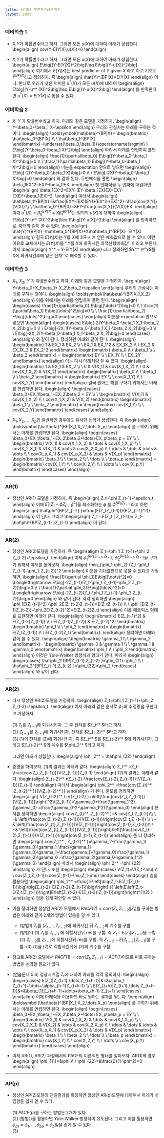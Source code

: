 ```yaml
---
title: (강의) 부분자기상관계수
layout: post
---
```


### 예비학습 1
- $X$,$Y$가 확률변수라고 하자. 그러면 모든 $u(X)$에 대하여 아래가 성립한다. 
\begin{align}
cov(Y-E(Y\|X),u(X))=0 
\end{align}

- $X$,$Y$가 확률변수라고 하자. 그러면 모든 $u(X)$에 대하여 아래가 성립한다. 
\begin{align}
E\big[(Y-E(Y\|X))^2\big]\leq E\big[(Y-u(X))^2\big]
\end{align}
여기에서 $E(Y\|X)$는 best predictor of $Y$ given $X$ 라고 하고 기호로 $\hat{Y}^{BP\|X}$라고 정의하자. 즉 
\begin{align}
\hat{Y}^{BP\|X}=E(Y|X)
\end{align}
이다. 반대로 우리가 찾은 어떠한 $u^* (X)$가 모든 $u(X)$에 대하여 
\begin{align}
E\big[(Y-u^* (X))^2\big]\leq E\big[(Y-u(X))^2\big]
\end{align}
를 만족한다면 $u^* (X)=E(Y|X)$로 놓을 수 있다. 

### 예비학습 2 
- $X$, $Y$ 가 확률변수라고 하자. 아래와 같은 모델을 가정하자. 
\begin{align}
Y=\beta_0+\beta_1 X+\epsilon
\end{align}
우리의 관심사는 아래를 구하는 것이다. 
\begin{align}
\boldsymbol{\hat\beta}^{BP\|X}=
\begin{bmatrix}
\hat\beta_0^{BP\|X} \\\\ \\
\hat\beta_1^{BP\|X}
\end{bmatrix}=\underset{\beta_0,\beta_1}{\operatorname{argmin} } E\big[(Y-\beta_0-\beta_1 X)^2\big]
\end{align}
따라서 아래를 연립하여 풀면 된다. 
\begin{align}
\frac{1}{\partial\beta_0} E\big[(Y-\beta_0-\beta_1 X)^2\big]=0 \\\\ \\
\frac{1}{\partial\beta_1} E\big[(Y-\beta_0-\beta_1 X)^2\big]=0
\end{align}
미분을 expectation 안으로 넣으면 
\begin{align}
E\big[-2(Y-\beta_0-\beta_1 X)\big]=0 \\\\ \\
E\big[-2X(Y-\beta_0-\beta_1 X)\big]=0
\end{align}
와 같이 된다. 두번째식을 풀면 
\begin{align}
\beta_1EX^2=EXY-\beta_0EX.
\end{align}
첫 번째식을 두 번째에 대입하면 
\begin{align}
\beta_1EX^2=EXY-(EY-\beta_1EX)EX=EXY-EXEY+\beta_1(EX)^2.
\end{align}
따라서 
\begin{align}
\hat\beta_1^{BP\|X}=&\frac{EXY-(EX)(EY)}{EX^2-(EX)^2}=\frac{cov(X,Y)}{V(X)} \\\\ \\
\hat\beta_0^{BP\|X}=&EY-\frac{cov(X,Y)}{V(X)}EX.
\end{align}
이때 $u^* (X)=\hat\beta_0^{BP\|X}+X\hat\beta_1^{BP\|X}$는 임의의 $u(X)$에 대하여 
\begin{align}
E\big[(Y-u^* (X))^2\big]\leq E\big[(Y-u(X))^2\big]
\end{align}
를 만족하므로, 아래와 같이 쓸 수 있다. 
\begin{align}
\hat{Y}^{BP\|X}=\hat\beta_0^{BP\|X}+X\hat\beta_1^{BP\|X}=E(Y\|X)
\end{align}
결국 $E(Y\|X)$는 $Y$를 $X$에 회귀시켜 얻은 예측값으로 볼 수 있다. 이런 이유로 교재에서는 $E(Y\|X)$를 ''$Y$를 $X$에 회귀시킨 최적선형예측값'' 이라고 부른다. 이제 
\begin{align}
Y^* = Y-E(Y\|X)
\end{align}
라고 정의하면 $Y^* $는 ''$Y$를 $X$에 회귀시킨후에 얻은 잔차''로 해석할 수 있다. 

### 예비학습 3 
- $X_1$, $X_2$, $Y$ 가 확률변수라고 하자. 아래와 같은 모델을 가정하자. 
\begin{align}
Y=\beta_0+X_1\beta_1+ X_2\beta_2+\epsilon
\end{align}
우리의 관심사는 아래를 구하는 것이다. 
\begin{align}
\boldsymbol{\hat\beta}^{BP\|X_1,X_2}
\end{align}
이를 위해서는 아래를 연립하여 풀면 된다. 
\begin{align}
\begin{cases}
\frac{1}{\partial\beta_0} E\big[(\dots)^2\big]=0 \\\\ \\
\frac{1}{\partial\beta_1} E\big[(\dots)^2\big]=0 \\\\ \\
\frac{1}{\partial\beta_2} E\big[(\dots)^2\big]=0
\end{cases}
\end{align}
미분을 expectation 안으로 넣으면 
\begin{align}
\begin{cases}
E\big[-2(Y-\beta_0-\beta_1 X_1-\beta_2 X_2)\big]=0 \\\\ \\
E\big[-2X_1(Y-\beta_0-\beta_1 X_1-\beta_2 X_2)\big]=0 \\\\ \\
E\big[-2X_2(Y-\beta_0-\beta_1 X_1-\beta_2 X_2)\big]=0
\end{cases}
\end{align}
와 같이 된다. 정리하면 아래와 같이 된다. 
\begin{align}
\begin{bmatrix}
1 & EX_1 & EX_2 \\\\ \\
EX_1 & EX_1^2 & EX_1X_2 \\\\ \\
EX_2 & EX_1X_2 & EX_2^2 
\end{bmatrix}
\begin{bmatrix}
\beta_0 \\\\ \\
\beta_1 \\\\ \\
\beta_2
\end{bmatrix}
=
\begin{bmatrix}
EY \\\\ \\
EX_1Y \\\\ \\
EX_2Y
\end{bmatrix}
\end{align}
이는 다시 아래처럼 쓸 수 있다. 
\begin{align}
\begin{bmatrix}
1 & EX_1 & EX_2 \\\\ \\
0 & V(X_1) & cov(X_1,X_2) \\\\ \\
0 & cov(X_1,X_2) & V(X_2)
\end{bmatrix}
\begin{bmatrix}
\beta_0 \\\\ \\
\beta_1 \\\\ \\
\beta_2
\end{bmatrix}
=
\begin{bmatrix}
EY \\\\ \\
cov(X_1,Y) \\\\ \\
cov(X_2,Y)
\end{bmatrix}
\end{align}
결국 원하는 해를 구하기 위해서는 아래를 연립하면 된다. 
\begin{align}
\begin{cases}
\beta_0+EX_1\beta_1+EX_2\beta_2 = EY \\\\ \\ 
\begin{bmatrix}
V(X_1) & cov(X_1,X_2) \\\\ \\
cov(X_1,X_2) & V(X_2) 
\end{bmatrix}
\begin{bmatrix}
\beta_1 \\\\ \\
\beta_2
\end{bmatrix}
=
\begin{bmatrix}
cov(X_1,Y) \\\\ \\
cov(X_2,Y)
\end{bmatrix}
\end{cases}
\end{align}

- $X_1,X_2,\dots,X_p$인 일반적인 경우에도 유사한 논리가 성립한다. 즉 
\begin{align}
\boldsymbol{\hat\beta}^{BP\|X_1,X_2,\dots,X_p}
\end{align}
를 구하기 위해서는 아래를 연립하면 된다. 
\begin{align}
\begin{cases}
\beta_0+EX_1\beta_1+EX_2\beta_2+\dots+EX_p\beta_p = EY \\\\ \\ 
\begin{bmatrix}
V(X_1) & cov(X_1,X_2) & \dots & cov(X_1,X_p) \\\\ \\
cov(X_2,X_1) & V(X_2) & \dots & cov(X_2,X_p) \\\\ \\ 
\dots & \dots & \dots & \dots \\\\ \\
cov(X_p,X_1) & cov(X_p,X_2) & \dots & V(X_p) 
\end{bmatrix}
\begin{bmatrix}
\beta_1 \\\\ \\
\beta_2 \\\\ \\
\dots \\\\ \\
\beta_p
\end{bmatrix}
=
\begin{bmatrix}
cov(X_1,Y) \\\\ \\
cov(X_2,Y) \\\\ \\
\dots \\\\ \\
cov(X_p,Y)
\end{bmatrix}
\end{cases}
\end{align}

---


### AR(1)
- 정상인 AR(1) 모델을 가정하자. 즉 
\begin{align}
Z_t=\phi Z_{t-1}+\epsilon_t. 
\end{align}
이때 $E\big[(Z_t-\phi Z_{t-1})^2\big]$을 최소화하는 $\phi$ 를 $\hat\phi^{BP\|Z_{t-1} }$ 라고 하면 
\begin{align}
\hat\phi^{BP\|Z_{t-1} }=\frac{E(Z_tZ_{t-1})}{E(Z_{t-1}^2)}
\end{align}
이 된다. 그리고 
\begin{align}
Z_t - E(Z_t \| Z_{t-1})= Z_t-\hat\phi^{BP\|Z_{t-1} }Z_{t-1}
\end{align}
이 된다. 

--- 

### AR(2) 
- 정상인 AR(2)모델을 가정하자. 즉 
\begin{align}
Z_t=\phi_1 Z_{t-1}+\phi_2 Z_{t-2}+\epsilon_t. 
\end{align}
이제 $\hat\phi_1^{BP\|Z_{t-1},Z_{t-2} }$, $\hat\phi_2^{BP\|Z_{t-1},Z_{t-2} }$을 구하기 위해서 아래를 풀어보자. 
\begin{align}
\min_{\phi_1,\phi_2} (Z_t-\phi_1 Z_{t-1}-\phi_2 Z_{t-2})^2
\end{align}
미분을 기대값안으로 넣을 수 있다고 가정하면, 
\begin{align}
\frac{1}{\partial \phi_1}E\big[(\dots)^2]=0 \Longleftrightarrow E\big[-2Z_{t-1}(Z_t-\phi_1 Z_{t-1}-\phi_2 Z_{t-2})\big]=0 \\\\ \\
\frac{1}{\partial \phi_2}E\big[(\dots)^2]=0 \Longleftrightarrow E\big[-2Z_{t-2}(Z_t-\phi_1 Z_{t-1}-\phi_2 Z_{t-2})\big]=0
\end{align}
와 같이 된다. 각각 정리하면 
\begin{align}
\phi_1E(Z_{t-1}^2)+\phi_2E(Z_{t-2}Z_{t-1})=E(Z_tZ_{t-1}) \\\\ \\
\phi_1E(Z_{t-1}Z_{t-2})+\phi_2E(Z_{t-2}^2)=E(Z_{t-2}Z_t)
\end{align}
이를 매트릭스 형태로 표현하면 아래와 같다. 
\begin{align}
\begin{bmatrix}
E(Z_{t-1}^2) & E(Z_{t-2}Z_{t-1}) \\\\ \\
E(Z_{t-1}Z_{t-2}) & E(Z_{t-2}^2)
\end{bmatrix}
\begin{bmatrix}
\phi_1 \\\\ \\
\phi_2
\end{bmatrix}=
\begin{bmatrix}
E(Z_tZ_{t-1}) \\\\ \\
E(Z_{t-2}Z_t)
\end{bmatrix}. 
\end{align}
정리하면 아래와 같이 쓸 수 있다. 
\begin{align}
\begin{bmatrix}
\gamma_1 \\\\ \\
\gamma_2
\end{bmatrix}=
\begin{bmatrix}
\gamma_0 & \gamma_1 \\\\ \\
\gamma_1 & \gamma_0
\end{bmatrix}
\begin{bmatrix}
\phi_1 \\\\ \\
\phi_2
\end{bmatrix}
\end{align}
이것은 Yule-Walker 방정식과 형태가 같다. 따라서 
\begin{align}
\begin{cases}
\hat\phi_1^{BP\|Z_{t-1},Z_{t-2} }=\phi_{21}=\phi_1 \\\\ \\
\hat\phi_2^{BP\|Z_{t-1},Z_{t-2} }=\phi_{22}=\phi_2
\end{cases}
\end{align}
와 같이 된다. 

--- 

### AR(2) 
- 다시 정상인 AR(2)모델을 가정하자. 
\begin{align}
Z_t=\phi_1 Z_{t-1}+\phi_2 Z_{t-2}+\epsilon_t. 
\end{align}
이제 아래와 같은 순서로 $\phi_2$의 추정량을 구한다고 가정하자. <br/><br/>
(1) $Z_t$를 $Z_{t-1}$에 회귀시키자. 그 후 잔차를 $Z_t^* $라고 하자. <br/>
(2) $Z_{t-2}$를 $Z_{t-1}$에 회귀시키자. 잔차를 $Z_{t-2}^* $라고 하자. <br/>
(3) (1)의 잔차를 (2)에 회귀시키자. 즉 $Z_t^* $를 $Z_{t-2}^* $에 회귀시키자. 그리고 $Z_{t-2}^* $의 계수를 $\phi_2^* $라고 하자. <br/><br/> 
그러면 아래가 성립한다. 
\begin{align}
\phi_2^* = \hat\phi_{22}
\end{align}

- 증명을 하여보자. 
(1)의 결과는 아래와 같다. 
\begin{align}
Z_t^* =Z_t-\frac{cov(Z_t,Z_{t-1})}{V(Z_{t-1})}Z_{t-1}
\end{align}
(2)의 결과는 아래와 같다. 
\begin{align}
Z_{t-2}^* =Z_{t-2}-\frac{cov(Z_{t-2},Z_{t-1})}{V(Z_{t-1})}Z_{t-1}
\end{align}
따라서 
\begin{align}
\phi_2^* =\frac{cov(Z_{t}^* ,Z_{t-2}^*  )}{V(Z_{t-2}^* )}
\end{align}
가 된다. 분모를 정리하면 
\begin{align}
V(Z_{t-2}^* )=V(Z_{t-2} )+\left[\frac{cov(Z_t,Z_{t-1})}{V(Z_{t-1})}\right]^2V(Z_{t-1})=\gamma_0+\frac{\gamma_1^2}{\gamma_0}
=\frac{\gamma_0^2-\gamma_1^2}{\gamma_0}
\end{align}
분자를 정리하면 
\begin{align}
cov(Z_{t}^* ,Z_{t-2}^* )=&
cov(Z_t,Z_{t-2})\\\\ \\
-& \left[\frac{cov(Z_{t-2},Z_{t-1})}{V(Z_{t-1})}\right]cov(Z_t,Z_{t-1}) \\\\ \\
-& \left[\frac{cov(Z_{t},Z_{t-1})}{V(Z_{t-1})}\right]cov(Z_{t-1},Z_{t-2})\\\\ \\
+& \left[\frac{cov(Z_{t},Z_{t-1})}{V(Z_{t-1})}\right]\left[\frac{cov(Z_{t-2},Z_{t-1})}{V(Z_{t-1})}\right]cov(Z_{t-1},Z_{t-1})
\end{align}
좀 더 정리하면 
\begin{align}
cov(Z_t^* , Z_{t-2}^* )=\gamma_2-\frac{\gamma_1}{\gamma_0}\gamma_1-\frac{\gamma_1}{\gamma_0}\gamma_1+\frac{\gamma_1}{\gamma_0}\frac{\gamma_1}{\gamma_0}\gamma_0
=\frac{\gamma_2\gamma_0-\gamma_1^2}{\gamma_0}
\end{align}
따라서 
\begin{align}
\phi_2^* =\phi_{22}
\end{align}
가 된다. 
또한 
\begin{align}
\begin{cases}
V(Z_t)=V(Z_t-\mu) \\\\ \\
cov(Z_t,Z_{t-1})=cov(Z_{t-1}-\mu,Z_t-\mu)
\end{cases}
\end{align}
임을 활용하면 
\begin{align}
\phi_2^* =\frac{
E\left[\big(Z_t-E(Z_t\|Z_{t-1})\big)\big(Z_{t-2}-E(Z_{t-2}\|Z_{t-1})\big)\right]
}{
\left(E\left[Z_t-E(Z_t\|Z_{t-1})\right]E\left[Z_{t-2}-E(Z_{t-2}\|Z_{t-1})\right]\right)^{1/2}
}
\end{align}
임을 쉽게 확인할 수 있다. 

- 이를 정리하면 정상인 AR(2) 모델에서 $PACF(2)=corr(Z_t,Z_{t-2}\|Z_t)$를 구하는 방법은 아래와 같이 2개의 방법이 있음을 알 수 있다. 
	- (방법1) $Z_t$를 $(Z_{t-1},Z_{t-2})$에 회귀시킨 뒤 $Z_{t-2}$의 계수를 구함. 
	- (방법2) (1) $Z_t$를 $Z_{t-1}$ 에 적합시킨뒤 res를 구함. 즉 $Z_t-E(Z_t\|Z_{t-1})$을 구함. (2) $Z_{t-2}$를 $Z_{t-1}$에 적합시킨뒤 res를 구함. 즉 $Z_{t-2}-E(Z_{t-2}\|Z_{t-1})$를 구함. (3) (1)을 (2)로 적합시킨뒤에 (2)의 계수를 구함. 

- 참고로 AR(2) 모델에서 $PACF(1)=corr(Z_t,Z_{t-1})=ACF(1)$이므로 따로 구하는 방법을 논의할 필요가 없다. 

- (연습문제 5.6) 정상시계열 $Z_t$에 대하여 아래를 각각 정의하자. 
\begin{align}
\begin{cases}
E(Z_t\|Z_{t+1},\dots,Z_{t+h-1})&=&\alpha_1 Z_{t+1}+\dots+\alpha_{h-1}Z_{t+h-1} \\\\ \\
E(Z_{t+h}\|Z_{t+1},\dots,Z_{t+h-1})&=&\beta_{1}Z_{t+h-1}+\dots+\beta_{h-1} Z_{t+1}
\end{cases}
\end{align}
이제 아래식을 이용하면 바로 원하는 결과를 얻는다. 
\begin{align}
\boldsymbol{\hat\beta}^{BP\|X_1,X_2,\dots,X_p}
\end{align}
를 구하기 위해서는 아래를 연립하면 된다. 
\begin{align}
\begin{cases}
\beta_0+EX_1\beta_1+EX_2\beta_2+\dots+EX_p\beta_p = EY \\\\ \\ 
\begin{bmatrix}
V(X_1) & cov(X_1,X_2) & \dots & cov(X_1,X_p) \\\\ \\
cov(X_2,X_1) & V(X_2) & \dots & cov(X_2,X_p) \\\\ \\ 
\dots & \dots & \dots & \dots \\\\ \\
cov(X_p,X_1) & cov(X_p,X_2) & \dots & V(X_p) 
\end{bmatrix}
\begin{bmatrix}
\beta_1 \\\\ \\
\beta_2 \\\\ \\
\dots \\\\ \\
\beta_p
\end{bmatrix}
=
\begin{bmatrix}
cov(X_1,Y) \\\\ \\
cov(X_2,Y) \\\\ \\
\dots \\\\ \\
cov(X_p,Y)
\end{bmatrix}
\end{cases}
\end{align}

- 이제 AR(1), AR(2) 과정에서의 PACF의 이론적인 형태를 알아보자. AR(1)의 경우 
\begin{align}
\phi_{11}=&\phi \\\\ \\
\phi_{22}=&\frac{0}{1-\phi^2}=0 
\end{align}



---

### AP(p)
- 정상인 AP(2)모델의 관찰결과를 확장하면 정상인 AR(p)모델에 대하여서 아래가 성립함을 쉽게 알 수 있다. <br/><br/>
(1) $PACF(p)$를 구하는 방법은 2개가 있다. <br/>
(2) (방법1)을 활용하면 Yule-Walker 방정식이 유도된다. 그리고 이를 활용하면 $\phi_{p1}=\phi_{1},\dots,\phi_{pp}=\phi_{p}$임을 쉽게 알 수 있다. <br/>
(3) 
